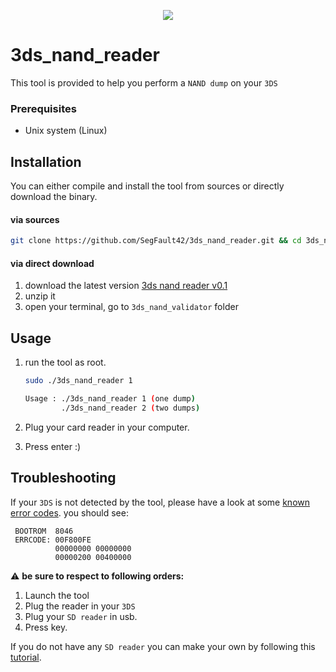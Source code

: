 <p align="center">
    <img src="https://github.com/SegFault42/3ds_nand_reader/blob/master/demo.gif?raw=true">
</p>

# 3ds_nand_reader
This tool is provided to help you perform a `NAND dump` on your `3DS`

### Prerequisites
* Unix system (Linux)
## Installation
You can either compile and install the tool from sources or directly download the binary.
#### via sources
```bash
git clone https://github.com/SegFault42/3ds_nand_reader.git && cd 3ds_nand_reader && make
```
#### via direct download 
1. download the latest version [3ds nand reader v0.1](https://github.com/SegFault42/3ds_nand_reader/releases/download/0.1/3ds_nand_reader.zip)
2. unzip it
3. open your terminal, go to `3ds_nand_validator` folder

## Usage

1. run the tool as root.
    ```bash
    sudo ./3ds_nand_reader 1
    ```
    ```bash
    Usage : ./3ds_nand_reader 1 (one dump)
		    ./3ds_nand_reader 2 (two dumps)
    ```
 
2. Plug your card reader in your computer.

3.  Press enter :) 
## Troubleshooting

If your `3DS` is not detected by the tool, please have a look at some  [known error codes](https://www.3dbrew.org/wiki/Bootloader#Error_Codes).
you should see:
```shell
 BOOTROM  8046
 ERRCODE: 00F800FE
          00000000 00000000
          00000200 00400000
```

⚠️ **be sure to respect to following orders:** 
1. Launch the tool
2. Plug the reader in your `3DS`
3. Plug your `SD reader` in usb.
4. Press key.

If you do not have any `SD reader` you can make your own by following this [tutorial](https://gbatemp.net/threads/tutorial-noob-friendly-nand-dumping-2ds-3ds-3ds-xl-n3ds-n3ds-xl.414498/).

